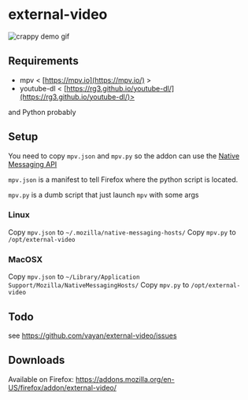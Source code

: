 # external-video

![crappy demo gif](https://github.com/vayan/external-video/raw/master/demo.gif)

## Requirements

* mpv < [https://mpv.io](https://mpv.io/) >
* youtube-dl < [https://rg3.github.io/youtube-dl/](https://rg3.github.io/youtube-dl/)>

and Python probably

## Setup

You need to copy `mpv.json` and `mpv.py` so the addon can use the [Native Messaging API](https://developer.mozilla.org/en-US/Add-ons/WebExtensions/Native_messaging)

`mpv.json` is a manifest to tell Firefox where the python script is located.

`mpv.py` is a dumb script that just launch `mpv` with some args

### Linux

Copy `mpv.json` to `~/.mozilla/native-messaging-hosts/`
Copy `mpv.py` to `/opt/external-video`

### MacOSX

Copy `mpv.json` to `~/Library/Application Support/Mozilla/NativeMessagingHosts/`
Copy `mpv.py` to `/opt/external-video`



## Todo

see https://github.com/vayan/external-video/issues

## Downloads

Available on Firefox: https://addons.mozilla.org/en-US/firefox/addon/external-video/
